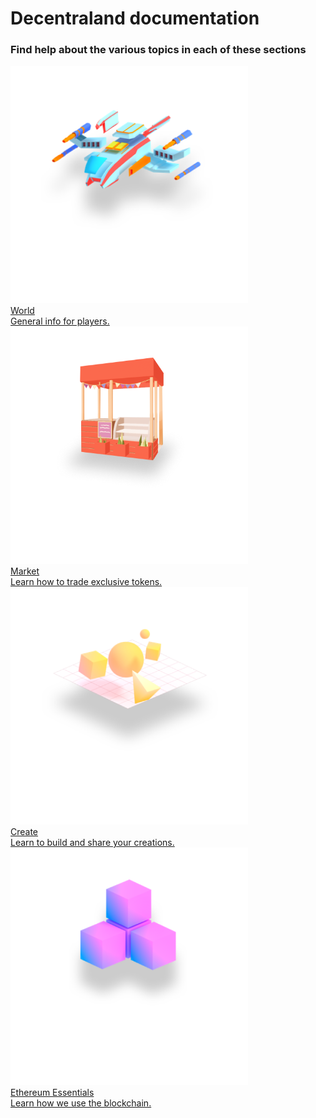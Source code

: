 # Decentraland documentation

### Find help about the various topics in each of these sections

<div class="shortcuts">
  <a href="/general/2018-01-01-introduction">
    <div>
      <div class="image"><img src="/images/BackWorld.png" width="380" height="380"/></div>
      <div class="title">World</div>
      <div class="description">General info for players.</div>
    </div>
  </a>
  <a href="/market/2018-01-01-marketplace">
    <div>
      <div class="image"><img src="/images/BackMarket.png" width="380" height="380"/></div>
      <div class="title">Market</div>
      <div class="description">Learn how to trade exclusive tokens.</div>
    </div>
  </a>
  <a href="content-intro.html">
    <div>
      <div class="image"><img src="/images/BackCreate.png" width="380" height="380"/></div>
      <div class="title">Create</div>
      <div class="description">Learn to build and share your creations.</div>
    </div>
  </a>
  <a href="/blockchain-integration/2020-02-17-get-a-wallet">
    <div>
      <div class="image"><img src="/images/BackEth.png" width="380" height="380"/></div>
      <div class="title">Ethereum Essentials</div>
      <div class="description">Learn how we use the blockchain.</div>
    </div>
  </a>
</div>
